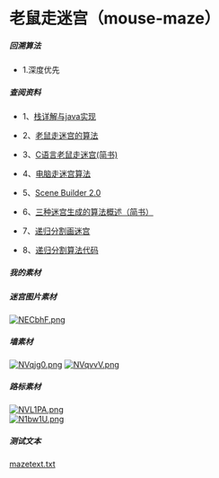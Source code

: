 # 老鼠走迷宫（mouse-maze）

##### 回溯算法

* 1.深度优先

##### 查阅资料

* 1、[栈详解与java实现](https://www.cnblogs.com/fzz9/p/8167546.html)

* 2、[老鼠走迷宫的算法](https://wenku.baidu.com/view/d8eb93b6a32d7375a517804f.html)

* 3、[C语言老鼠走迷宫(简书)](https://www.jianshu.com/p/44c2dbd5bdf1)

* 4、[电脑走迷宫算法](https://wenku.baidu.com/view/d8eb93b6a32d7375a517804f.html)

* 5、[Scene Builder 2.0](https://code.makery.ch/zh-cn/library/javafx-tutorial/part1/)

* 6、[三种迷宫生成的算法概述（简书）](https://www.jianshu.com/p/f643b0a0b887)

* 7、[递归分割画迷宫](https://blog.csdn.net/yutianzuijin/article/details/52078340?ops_request_misc=%257B%2522request%255Fid%2522%253A%2522159252843119724839226380%2522%252C%2522scm%2522%253A%252220140713.130102334..%2522%257D&request_id=159252843119724839226380&biz_id=0&utm_medium=distribute.pc_search_result.none-task-blog-2~all~first_rank_v2~rank_v25-1-52078340.nonecase&utm_term=%E9%80%92%E5%BD%92%E5%9B%9E%E6%BA%AF%E7%94%9F%E6%88%90%E8%BF%B7%E5%AE%AB)

* 8、[递归分割算法代码](http://www.jeepxie.net/article/595815.html)

##### 我的素材

##### 迷宫图片素材
[![NECbhF.png](https://s1.ax1x.com/2020/06/17/NECbhF.png)](https://imgchr.com/i/NECbhF)

##### 墙素材
[![NVqjg0.png](https://s1.ax1x.com/2020/06/17/NVqjg0.png)](https://imgchr.com/i/NVqjg0)
[![NVqvvV.png](https://s1.ax1x.com/2020/06/17/NVqvvV.png)](https://imgchr.com/i/NVqvvV)

##### 路标素材

[![NVL1PA.png](https://s1.ax1x.com/2020/06/17/NVL1PA.png)](https://imgchr.com/i/NVL1PA)     
[![N1bw1U.png](https://s1.ax1x.com/2020/06/21/N1bw1U.png)](https://imgchr.com/i/N1bw1U)
##### 测试文本
[mazetext.txt](https://github.com/UniqueYou/mouse-maze/blob/master/mazetext.txt)





